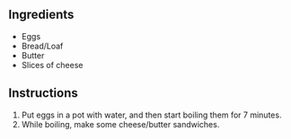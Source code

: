 ## Ingredients

- Eggs
- Bread/Loaf
- Butter
- Slices of cheese

## Instructions

1. Put eggs in a pot with water, and then start boiling them for 7 minutes.
1. While boiling, make some cheese/butter sandwiches.